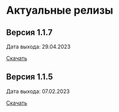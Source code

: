 # Актуальные релизы

## Версия 1.1.7

Дата выхода: 29.04.2023

[Скачать](https://sorokinltd.github.io/franchisee-manag-doc.github.io/releases/СК_УФФ_1_1_7.cfe)

## Версия 1.1.5 

Дата выхода: 07.02.2023

[Скачать](https://sorokinltd.github.io/franchisee-manag-doc.github.io/releases/СК_УФФ_1_1_5.cfe)
